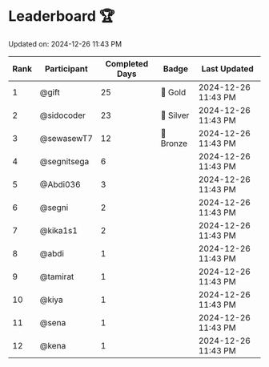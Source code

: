 # Leaderboard 🏆

Updated on: 2024-12-26 11:43 PM

| Rank | Participant       | Completed Days | Badge      | Last Updated         |
|------|-------------------|----------------|------------|----------------------|
| 1    | @gift             | 25             | 🏅 Gold     | 2024-12-26 11:43 PM |
| 2    | @sidocoder        | 23             | 🥈 Silver   | 2024-12-26 11:43 PM |
| 3    | @sewasewT7        | 12             | 🥉 Bronze   | 2024-12-26 11:43 PM |
| 4    | @segnitsega       | 6              |            | 2024-12-26 11:43 PM |
| 5    | @Abdi036          | 3              |            | 2024-12-26 11:43 PM |
| 6    | @segni            | 2              |            | 2024-12-26 11:43 PM |
| 7    | @kika1s1          | 2              |            | 2024-12-26 11:43 PM |
| 8    | @abdi             | 1              |            | 2024-12-26 11:43 PM |
| 9    | @tamirat          | 1              |            | 2024-12-26 11:43 PM |
| 10   | @kiya             | 1              |            | 2024-12-26 11:43 PM |
| 11   | @sena             | 1              |            | 2024-12-26 11:43 PM |
| 12   | @kena             | 1              |            | 2024-12-26 11:43 PM |
